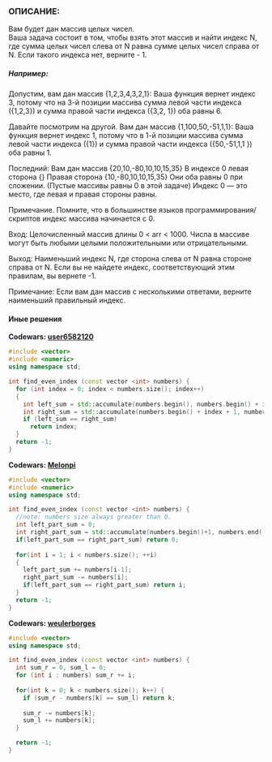 ### ОПИСАНИЕ:
Вам будет дан массив целых чисел.  
Ваша задача состоит в том, чтобы взять этот массив и найти индекс N, 
где сумма целых чисел слева от N равна сумме целых чисел справа от N. 
 Если такого индекса нет, верните - 1.

##### Например:

Допустим, вам дан массив {1,2,3,4,3,2,1}:
Ваша функция вернет индекс 3, потому что на 3-й позиции массива сумма левой части индекса ({1,2,3}) и сумма правой части индекса ({3,2, 1}) оба равны 6.

Давайте посмотрим на другой.
Вам дан массив {1,100,50,-51,1,1}:
Ваша функция вернет индекс 1, потому что в 1-й позиции массива сумма левой части индекса ({1}) и сумма правой части индекса ({50,-51,1,1 }) оба равны 1.

Последний:
Вам дан массив {20,10,-80,10,10,15,35}
В индексе 0 левая сторона {}
Правая сторона {10,-80,10,10,15,35}
Они оба равны 0 при сложении. (Пустые массивы равны 0 в этой задаче)
Индекс 0 — это место, где левая и правая стороны равны.

Примечание. Помните, что в большинстве языков программирования/скриптов индекс массива начинается с 0.

Вход:
Целочисленный массив длины 0 < arr < 1000. Числа в массиве могут быть любыми целыми положительными или отрицательными.

Выход:
Наименьший индекс N, где сторона слева от N равна стороне справа от N. Если вы не найдете индекс, соответствующий этим правилам, вы вернете -1.

Примечание:
Если вам дан массив с несколькими ответами, верните наименьший правильный индекс.

#### Иные решения

**Codewars: [user6582120](https://www.codewars.com/users/user6582120)**

```c++
#include <vector>
#include <numeric>
using namespace std;

int find_even_index (const vector <int> numbers) {
  for (int index = 0; index < numbers.size(); index++)
  {
    int left_sum = std::accumulate(numbers.begin(), numbers.begin() + index, 0);
    int right_sum = std::accumulate(numbers.begin() + index + 1, numbers.end(), 0);
    if (left_sum == right_sum)
      return index;
  }
  return -1;
}
```

**Codewars: [Melonpi](https://www.codewars.com/users/Melonpi)**

```c++
#include <vector>
#include <numeric>
using namespace std;

int find_even_index (const vector <int> numbers) {
  //note: numbers size always greater than 0.
  int left_part_sum = 0;
  int right_part_sum = std::accumulate(numbers.begin()+1, numbers.end(), 0);
  if(left_part_sum == right_part_sum) return 0;
  
  for(int i = 1; i < numbers.size(); ++i)
  {
    left_part_sum += numbers[i-1];
    right_part_sum -= numbers[i];
    if(left_part_sum == right_part_sum) return i;
  }
  return -1;
}
```

**Codewars: [weulerborges](https://www.codewars.com/users/weulerborges)**

```c++
#include <vector>
using namespace std;

int find_even_index (const vector <int> numbers) {
  int sum_r = 0, sum_l = 0;
  for (int i : numbers) sum_r += i;
  
  for(int k = 0; k < numbers.size(); k++) {
    if (sum_r - numbers[k] == sum_l) return k;
    
    sum_r -= numbers[k];
    sum_l += numbers[k];
  }

  return -1;
}
```